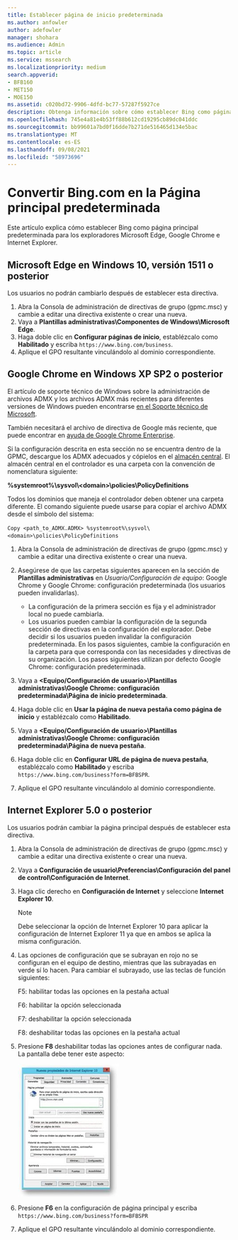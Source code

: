 ```yaml
---
title: Establecer página de inicio predeterminada
ms.author: anfowler
author: adefowler
manager: shohara
ms.audience: Admin
ms.topic: article
ms.service: mssearch
ms.localizationpriority: medium
search.appverid:
- BFB160
- MET150
- MOE150
ms.assetid: c020bd72-9906-4dfd-bc77-57287f5927ce
description: Obtenga información sobre cómo establecer Bing como página principal predeterminada para su empresa con Microsoft Search.
ms.openlocfilehash: 745e4a81e4b53ff88b612cd19295cb89dc041ddc
ms.sourcegitcommit: bb99601a7bd0f16dde7b271de516465d134e5bac
ms.translationtype: MT
ms.contentlocale: es-ES
ms.lasthandoff: 09/08/2021
ms.locfileid: "58973696"
---
```

# <a name="make-bingcom-the-default-home-page"></a>Convertir Bing.com en la Página principal predeterminada

Este artículo explica cómo establecer Bing como página principal predeterminada para los exploradores Microsoft Edge, Google Chrome e Internet Explorer. 
  
 
## <a name="microsoft-edge-on-windows-10-version-1511-or-later"></a>Microsoft Edge en Windows 10, versión 1511 o posterior

Los usuarios no podrán cambiarlo después de establecer esta directiva. 

1. Abra la Consola de administración de directivas de grupo (gpmc.msc) y cambie a editar una directiva existente o crear una nueva. 
1. Vaya a **Plantillas administrativas\Componentes de Windows\Microsoft Edge**.    
1. Haga doble clic en **Configurar páginas de inicio**, establézcalo como **Habilitado** y escriba `https://www.bing.com/business`.
1.  Aplique el GPO resultante vinculándolo al dominio correspondiente.

  
## <a name="google-chrome-on-windows-xp-sp2-or-later"></a>Google Chrome en Windows XP SP2 o posterior


El artículo de soporte técnico de Windows sobre la administración de archivos ADMX y los archivos ADMX más recientes para diferentes versiones de Windows pueden encontrarse [en el Soporte técnico de Microsoft](https://support.microsoft.com/help/3087759/how-to-create-and-manage-the-central-store-for-group-policy-administra).

También necesitará el archivo de directiva de Google más reciente, que puede encontrar en [ayuda de Google Chrome Enterprise](https://support.google.com/chrome/a/answer/187202).
  
Si la configuración descrita en esta sección no se encuentra dentro de la GPMC, descargue los ADMX adecuados y cópielos en el [almacén central](/previous-versions/windows/it-pro/windows-vista/cc748955%28v%3dws.10%29). El almacén central en el controlador es una carpeta con la convención de nomenclatura siguiente:
  
 **%systemroot%\sysvol\\<domain\>\policies\PolicyDefinitions**
  
Todos los dominios que maneja el controlador deben obtener una carpeta diferente. El comando siguiente puede usarse para copiar el archivo ADMX desde el símbolo del sistema:
  
 `Copy <path_to_ADMX.ADMX> %systemroot%\sysvol\<domain>\policies\PolicyDefinitions`
  
1. Abra la Consola de administración de directivas de grupo (gpmc.msc) y cambie a editar una directiva existente o crear una nueva.
1. Asegúrese de que las carpetas siguientes aparecen en la sección de **Plantillas administrativas** en *Usuario/Configuración de equipo*: Google Chrome y Google Chrome: configuración predeterminada (los usuarios pueden invalidarlas).
   - La configuración de la primera sección es fija y el administrador local no puede cambiarla.
   - Los usuarios pueden cambiar la configuración de la segunda sección de directivas en la configuración del explorador. Debe decidir si los usuarios pueden invalidar la configuración predeterminada. En los pasos siguientes, cambie la configuración en la carpeta para que corresponda con las necesidades y directivas de su organización. Los pasos siguientes utilizan por defecto Google Chrome: configuración predeterminada.

1. Vaya a **&lt;Equipo/Configuración de usuario&gt;\Plantillas administrativas\Google Chrome: configuración predeterminada\Página de inicio predeterminada**. 
1. Haga doble clic en **Usar la página de nueva pestaña como página de inicio** y establézcalo como **Habilitado**. 
1. Vaya a **&lt;Equipo/Configuración de usuario&gt;\Plantillas administrativas\Google Chrome: configuración predeterminada\Página de nueva pestaña**. 
1. Haga doble clic en **Configurar URL de página de nueva pestaña**, establézcalo como **Habilitado** y escriba `https://www.bing.com/business?form=BFBSPR`. 
1. Aplique el GPO resultante vinculándolo al dominio correspondiente.

## <a name="internet-explorer-50-or-later"></a>Internet Explorer 5.0 o posterior
Los usuarios podrán cambiar la página principal después de establecer esta directiva. 

1. Abra la Consola de administración de directivas de grupo (gpmc.msc) y cambie a editar una directiva existente o crear una nueva.
    
2. Vaya a **Configuración de usuario\Preferencias\Configuración del panel de control\Configuración de Internet**.
    
3. Haga clic derecho en **Configuración de Internet** y seleccione **Internet Explorer 10**.
    
    > [!NOTE]
    > Debe seleccionar la opción de Internet Explorer 10 para aplicar la configuración de Internet Explorer 11 ya que en ambos se aplica la misma configuración. 
  
4. Las opciones de configuración que se subrayan en rojo no se configuran en el equipo de destino, mientras que las subrayadas en verde sí lo hacen. Para cambiar el subrayado, use las teclas de función siguientes:
    
    F5: habilitar todas las opciones en la pestaña actual
    
    F6: habilitar la opción seleccionada
    
    F7: deshabilitar la opción seleccionada
    
    F8: deshabilitar todas las opciones en la pestaña actual
    
5. Presione **F8** deshabilitar todas las opciones antes de configurar nada. La pantalla debe tener este aspecto: 
    
    ![Internet Explorer 10 Cuadro de diálogo Propiedades.](media/2fd55755-5007-4e33-a795-c42ce2fcef4a.jpg)
  
6. Presione **F6** en la configuración de página principal y escriba `https://www.bing.com/business?form=BFBSPR`
    
7. Aplique el GPO resultante vinculándolo al dominio correspondiente.